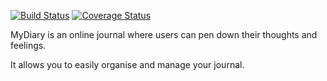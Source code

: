[![Build Status](https://travis-ci.org/Victor-Ugwueze/MyDiary.svg?branch=develop)](https://travis-ci.org/Victor-Ugwueze/MyDiary) [![Coverage Status](https://coveralls.io/repos/github/Victor-Ugwueze/MyDiary/badge.svg?branch=master)](https://coveralls.io/github/Victor-Ugwueze/MyDiary?branch=master)

MyDiary is an online journal where users can pen down their thoughts and feelings. 

It allows you to easily organise and manage your journal.
